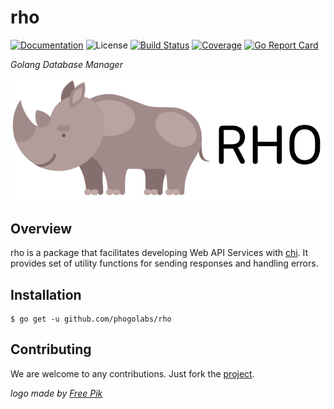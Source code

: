 # rho

[![Documentation][godoc-img]][godoc-url]
![License][license-img]
[![Build Status][travis-img]][travis-url]
[![Coverage][codecov-img]][codecov-url]
[![Go Report Card][report-img]][report-url]

*Golang Database Manager*

[![RHO][rho-img]][rho-url]

## Overview

rho is a package that facilitates developing Web API Services with
[chi][chi-url]. It provides set of utility functions for sending responses and
handling errors.

## Installation

```console
$ go get -u github.com/phogolabs/rho
```

## Contributing

We are welcome to any contributions. Just fork the
[project](https://github.com/phogolabs/rho).

*logo made by [Free Pik][logo-author-url]*

[report-img]: https://goreportcard.com/badge/github.com/phogolabs/rho
[report-url]: https://goreportcard.com/report/github.com/phogolabs/rho
[logo-author-url]: https://www.freepik.com/free-vector/flat-tropical-animals_875704.htm
[logo-license]: http://creativecommons.org/licenses/by/3.0/
[rho-url]: https://github.com/phogolabs/rho
[rho-img]: doc/img/logo.png
[codecov-url]: https://codecov.io/gh/phogolabs/rho
[codecov-img]: https://codecov.io/gh/phogolabs/rho/branch/master/graph/badge.svg
[travis-img]: https://travis-ci.org/phogolabs/rho.svg?branch=master
[travis-url]: https://travis-ci.org/phogolabs/rho
[chi-url]: https://github.com/go-chi/chi
[godoc-url]: https://godoc.org/github.com/phogolabs/rho
[godoc-img]: https://godoc.org/github.com/phogolabs/rho?status.svg
[license-img]: https://img.shields.io/badge/license-MIT-blue.svg
[software-license-url]: LICENSE

